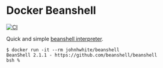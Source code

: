 # Docker Beanshell

[![CI](https://github.com/johnhwhite/beanshell/actions/workflows/ci.yml/badge.svg)](https://github.com/johnhwhite/beanshell/actions/workflows/ci.yml)

Quick and simple [beanshell interpreter](http://www.beanshell.org).

```text
$ docker run -it --rm johnhwhite/beanshell
BeanShell 2.1.1 - https://github.com/beanshell/beanshell
bsh % 
```
